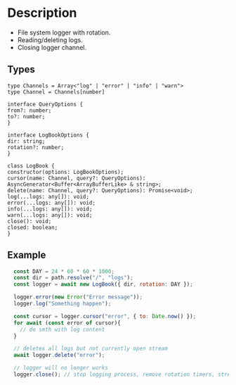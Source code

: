 # Description

- File system logger with rotation.
- Reading/deleting logs.
- Closing logger channel.

## Types

`type Channels = Array<"log" | "error" | "info" | "warn">`\
`type Channel = Channels[number]`

`interface QueryOptions {`\
  `from?: number;`\
  `to?: number;`\
`}`

`interface LogBookOptions {`\
  `dir: string;`\
  `rotation?: number;`\
`}`

`class LogBook {`\
  `constructor(options: LogBookOptions);`\
  `cursor(name: Channel, query?: QueryOptions): AsyncGenerator<Buffer<ArrayBufferLike> & string>;`\
  `delete(name: Channel, query?: QueryOptions): Promise<void>;`\
  `log(...logs: any[]): void;`\
  `error(...logs: any[]): void;`\
  `info(...logs: any[]): void;`\
  `warn(...logs: any[]): void;`\
  `close(): void;`\
  `closed: boolean;`\
`}`

## Example

```js
  const DAY = 24 * 60 * 60 * 1000;
  const dir = path.resolve("/", "logs");
  const logger = await new LogBook({ dir, rotation: DAY });

  logger.error(new Error("Error message"));
  logger.log("Something happen");

  const cursor = logger.cursor("error", { to: Date.now() });
  for await (const error of cursor){
    // do smth with log content
  }

  // deletes all logs but not currently open stream
  await logger.delete("error");

  // logger will no longer works
  logger.close(); // stop logging process, remove rotation timers, stream/fd closed
```
